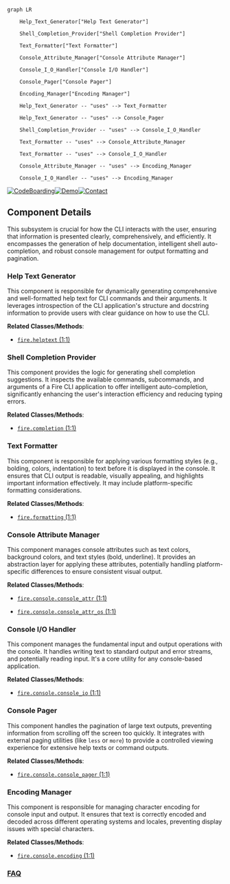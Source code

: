 ```mermaid

graph LR

    Help_Text_Generator["Help Text Generator"]

    Shell_Completion_Provider["Shell Completion Provider"]

    Text_Formatter["Text Formatter"]

    Console_Attribute_Manager["Console Attribute Manager"]

    Console_I_O_Handler["Console I/O Handler"]

    Console_Pager["Console Pager"]

    Encoding_Manager["Encoding Manager"]

    Help_Text_Generator -- "uses" --> Text_Formatter

    Help_Text_Generator -- "uses" --> Console_Pager

    Shell_Completion_Provider -- "uses" --> Console_I_O_Handler

    Text_Formatter -- "uses" --> Console_Attribute_Manager

    Text_Formatter -- "uses" --> Console_I_O_Handler

    Console_Attribute_Manager -- "uses" --> Encoding_Manager

    Console_I_O_Handler -- "uses" --> Encoding_Manager

```

[![CodeBoarding](https://img.shields.io/badge/Generated%20by-CodeBoarding-9cf?style=flat-square)](https://github.com/CodeBoarding/GeneratedOnBoardings)[![Demo](https://img.shields.io/badge/Try%20our-Demo-blue?style=flat-square)](https://www.codeboarding.org/demo)[![Contact](https://img.shields.io/badge/Contact%20us%20-%20contact@codeboarding.org-lightgrey?style=flat-square)](mailto:contact@codeboarding.org)



## Component Details



This subsystem is crucial for how the CLI interacts with the user, ensuring that information is presented clearly, comprehensively, and efficiently. It encompasses the generation of help documentation, intelligent shell auto-completion, and robust console management for output formatting and pagination.



### Help Text Generator

This component is responsible for dynamically generating comprehensive and well-formatted help text for CLI commands and their arguments. It leverages introspection of the CLI application's structure and docstring information to provide users with clear guidance on how to use the CLI.





**Related Classes/Methods**:



- <a href="https://github.com/google/python-fire/blob/master/fire/helptext.py#L1-L1" target="_blank" rel="noopener noreferrer">`fire.helptext` (1:1)</a>





### Shell Completion Provider

This component provides the logic for generating shell completion suggestions. It inspects the available commands, subcommands, and arguments of a Fire CLI application to offer intelligent auto-completion, significantly enhancing the user's interaction efficiency and reducing typing errors.





**Related Classes/Methods**:



- <a href="https://github.com/google/python-fire/blob/master/fire/completion.py#L1-L1" target="_blank" rel="noopener noreferrer">`fire.completion` (1:1)</a>





### Text Formatter

This component is responsible for applying various formatting styles (e.g., bolding, colors, indentation) to text before it is displayed in the console. It ensures that CLI output is readable, visually appealing, and highlights important information effectively. It may include platform-specific formatting considerations.





**Related Classes/Methods**:



- <a href="https://github.com/google/python-fire/blob/master/fire/formatting.py#L1-L1" target="_blank" rel="noopener noreferrer">`fire.formatting` (1:1)</a>





### Console Attribute Manager

This component manages console attributes such as text colors, background colors, and text styles (bold, underline). It provides an abstraction layer for applying these attributes, potentially handling platform-specific differences to ensure consistent visual output.





**Related Classes/Methods**:



- <a href="https://github.com/google/python-fire/blob/master/fire/console/console_attr.py#L1-L1" target="_blank" rel="noopener noreferrer">`fire.console.console_attr` (1:1)</a>

- <a href="https://github.com/google/python-fire/blob/master/fire/console/console_attr_os.py#L1-L1" target="_blank" rel="noopener noreferrer">`fire.console.console_attr_os` (1:1)</a>





### Console I/O Handler

This component manages the fundamental input and output operations with the console. It handles writing text to standard output and error streams, and potentially reading input. It's a core utility for any console-based application.





**Related Classes/Methods**:



- <a href="https://github.com/google/python-fire/blob/master/fire/console/console_io.py#L1-L1" target="_blank" rel="noopener noreferrer">`fire.console.console_io` (1:1)</a>





### Console Pager

This component handles the pagination of large text outputs, preventing information from scrolling off the screen too quickly. It integrates with external paging utilities (like `less` or `more`) to provide a controlled viewing experience for extensive help texts or command outputs.





**Related Classes/Methods**:



- <a href="https://github.com/google/python-fire/blob/master/fire/console/console_pager.py#L1-L1" target="_blank" rel="noopener noreferrer">`fire.console.console_pager` (1:1)</a>





### Encoding Manager

This component is responsible for managing character encoding for console input and output. It ensures that text is correctly encoded and decoded across different operating systems and locales, preventing display issues with special characters.





**Related Classes/Methods**:



- <a href="https://github.com/google/python-fire/blob/master/fire/console/encoding.py#L1-L1" target="_blank" rel="noopener noreferrer">`fire.console.encoding` (1:1)</a>









### [FAQ](https://github.com/CodeBoarding/GeneratedOnBoardings/tree/main?tab=readme-ov-file#faq)